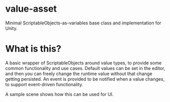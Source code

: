 # value-asset
Minimal ScriptableObjects-as-variables base class and implementation for Unity.

# What is this?

A basic wrapper of ScriptableObjects around value types, to provide some common functionality and use cases.  Default values can be set in the editor, and then you can freely change the runtime value without that change getting persisted.  An event is provided to be notified when a value changes, to support event-driven functionality.

A sample scene shows how this can be used for UI.
